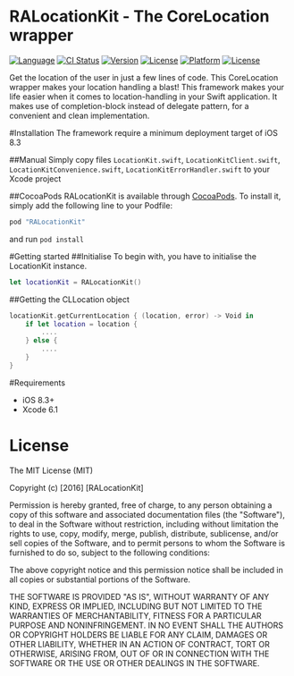 # RALocationKit - The CoreLocation wrapper

[![Language](http://img.shields.io/badge/language-swift-brightgreen.svg?style=flat)](https://developer.apple.com/swift)
[![CI Status](http://img.shields.io/travis/”Marcus/RALocationKit.svg?style=flat)](https://travis-ci.org/”Marcus/RALocationKit)
[![Version](https://img.shields.io/cocoapods/v/RALocationKit.svg?style=flat)](http://cocoapods.org/pods/RALocationKit)
[![License](https://img.shields.io/cocoapods/l/RALocationKit.svg?style=flat)](http://cocoapods.org/pods/RALocationKit)
[![Platform](https://img.shields.io/cocoapods/p/RALocationKit.svg?style=flat)](http://cocoapods.org/pods/RALocationKit)
[![License](http://img.shields.io/badge/license-MIT-lightgrey.svg?style=flat)](http://mit-license.org)

Get the location of the user in just a few lines of code. This CoreLocation wrapper makes your location handling a blast!
This framework makes your life easier when it comes to location-handling in your Swift application. It makes use of completion-block instead of delegate pattern, for a convenient and clean implementation.

#Installation
The framework require a minimum deployment target of iOS 8.3

##Manual
Simply copy files `LocationKit.swift`, `LocationKitClient.swift`, `LocationKitConvenience.swift`, `LocationKitErrorHandler.swift` to your Xcode project

##CocoaPods
RALocationKit is available through [CocoaPods](http://cocoapods.org). To install
it, simply add the following line to your Podfile:

```ruby
pod "RALocationKit"
```

and run `pod install`


#Getting started
##Initialise
To begin with, you have to initialise the LocationKit instance.
```swift
let locationKit = RALocationKit()
```

##Getting the CLLocation object
```swift
locationKit.getCurrentLocation { (location, error) -> Void in
    if let location = location {
        ....
    } else {
        ....
    }
}
```

#Requirements
* iOS 8.3+
* Xcode 6.1

# License
The MIT License (MIT)

Copyright (c) [2016] [RALocationKit]

Permission is hereby granted, free of charge, to any person obtaining a copy
of this software and associated documentation files (the "Software"), to deal
in the Software without restriction, including without limitation the rights
to use, copy, modify, merge, publish, distribute, sublicense, and/or sell
copies of the Software, and to permit persons to whom the Software is
furnished to do so, subject to the following conditions:

The above copyright notice and this permission notice shall be included in all
copies or substantial portions of the Software.

THE SOFTWARE IS PROVIDED "AS IS", WITHOUT WARRANTY OF ANY KIND, EXPRESS OR
IMPLIED, INCLUDING BUT NOT LIMITED TO THE WARRANTIES OF MERCHANTABILITY,
FITNESS FOR A PARTICULAR PURPOSE AND NONINFRINGEMENT. IN NO EVENT SHALL THE
AUTHORS OR COPYRIGHT HOLDERS BE LIABLE FOR ANY CLAIM, DAMAGES OR OTHER
LIABILITY, WHETHER IN AN ACTION OF CONTRACT, TORT OR OTHERWISE, ARISING FROM,
OUT OF OR IN CONNECTION WITH THE SOFTWARE OR THE USE OR OTHER DEALINGS IN THE
SOFTWARE.
